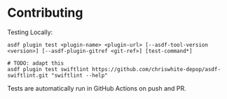 # Contributing

Testing Locally:

```shell
asdf plugin test <plugin-name> <plugin-url> [--asdf-tool-version <version>] [--asdf-plugin-gitref <git-ref>] [test-command*]

# TODO: adapt this
asdf plugin test swiftlint https://github.com/chriswhite-depop/asdf-swiftlint.git "swiftlint --help"
```

Tests are automatically run in GitHub Actions on push and PR.
